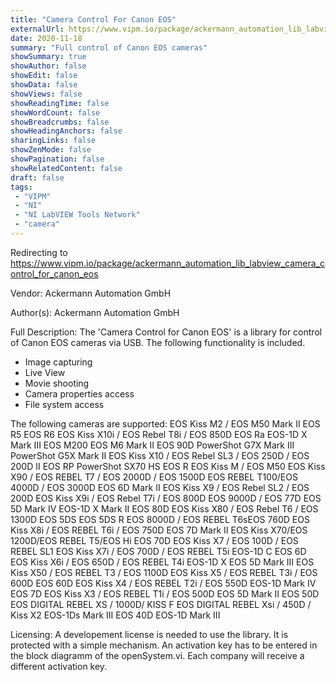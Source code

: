 ```yaml
---
title: "Camera Control For Canon EOS"
externalUrl: https://www.vipm.io/package/ackermann_automation_lib_labview_camera_control_for_canon_eos
date: 2020-11-18
summary: "Full control of Canon EOS cameras"
showSummary: true
showAuthor: false
showEdit: false
showData: false
showViews: false
showReadingTime: false
showWordCount: false
showBreadcrumbs: false
showHeadingAnchors: false
sharingLinks: false
showZenMode: false
showPagination: false
showRelatedContent: false
draft: false
tags:
 - "VIPM"
 - "NI"
 - "NI LabVIEW Tools Network"
 - "camera"
---
```


Redirecting to https://www.vipm.io/package/ackermann_automation_lib_labview_camera_control_for_canon_eos

Vendor: Ackermann Automation GmbH

Author(s): Ackermann Automation GmbH
 
Full Description:
The 'Camera Control for Canon EOS' is a  library for control of Canon EOS cameras via USB. The following functionality is included.
- Image capturing 
- Live View 
- Movie shooting 
- Camera properties access 
- File system access

The following cameras are supported:
EOS Kiss M2 / EOS M50 Mark II
EOS R5
EOS R6
EOS Kiss X10i / EOS Rebel T8i / EOS 850D
EOS Ra
EOS-1D X Mark III
EOS M200
EOS M6 Mark II
EOS 90D
PowerShot G7X Mark III
PowerShot G5X Mark II
EOS Kiss X10 / EOS Rebel SL3 / EOS 250D / EOS 200D II
EOS RP
PowerShot SX70 HS
EOS R
EOS Kiss M / EOS M50
EOS Kiss X90 / EOS REBEL T7 / EOS 2000D / EOS 1500D
EOS REBEL T100/EOS 4000D / EOS 3000D
EOS 6D Mark II
EOS Kiss X9 / EOS Rebel SL2 / EOS 200D
EOS Kiss X9i / EOS Rebel T7i / EOS 800D
EOS 9000D / EOS 77D
EOS 5D Mark IV
EOS-1D X Mark II
EOS 80D
EOS Kiss X80 / EOS Rebel T6 / EOS 1300D
EOS 5DS
EOS 5DS R
EOS 8000D / EOS REBEL T6sEOS 760D
EOS Kiss X8i / EOS REBEL T6i / EOS 750D
EOS 7D Mark II
EOS Kiss X70/EOS 1200D/EOS REBEL T5/EOS Hi
EOS 70D
EOS Kiss X7 / EOS 100D / EOS REBEL SL1
EOS Kiss X7i / EOS 700D / EOS REBEL T5i
EOS-1D C
EOS 6D
EOS Kiss X6i / EOS 650D / EOS REBEL T4i
EOS-1D X
EOS 5D Mark III
EOS Kiss X50 / EOS REBEL T3 / EOS 1100D
EOS Kiss X5 / EOS REBEL T3i / EOS 600D
EOS 60D
EOS Kiss X4 / EOS REBEL T2i / EOS 550D
EOS-1D Mark IV
EOS 7D
EOS Kiss X3 / EOS REBEL T1i / EOS 500D
EOS 5D Mark II
EOS 50D
EOS DIGITAL REBEL XS / 1000D/ KISS F
EOS DIGITAL REBEL Xsi / 450D / Kiss X2
EOS-1Ds Mark III
EOS 40D
EOS-1D Mark III

Licensing:
A developement license is needed to use the library. It is protected with a simple mechanism. An activation key has to be entered in the block diagramm of the openSystem.vi. Each company will receive a different activation key.
